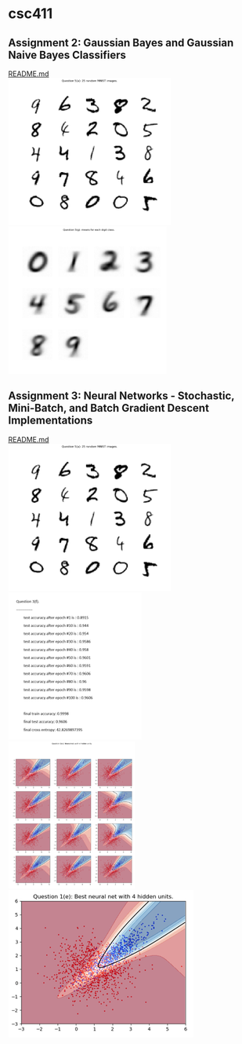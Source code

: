 # csc411

## Assignment 2: Gaussian Bayes and Gaussian Naive Bayes Classifiers
[README.md](./a2/README.md)<br>
<img src="./a2/img/25_random_MNIST.png" alt="25_random_MNIST" data-canonical-src="./a2/img/25_random_MNIST.png" height="300" />
<img src="./a2/img/learned_MNIST_means.png" alt="learned_MNIST_means" data-canonical-src="./a2/img/learned_MNIST_means.png" height="300" />
<!-- <img src="./a2/img/gaussian_bayes_clf.png" alt="gaussian_bayes_clf" data-canonical-src="./img/gaussian_bayes_clf.png" height="428" /> -->



## Assignment 3: Neural Networks - Stochastic, Mini-Batch, and Batch Gradient Descent Implementations
[README.md](./a3/README.md)<br>
<img src="./a2/img/25_random_MNIST.png" alt="25_random_MNIST" data-canonical-src="./a2/img/25_random_MNIST.png" height="300" />
<img src="./a3/img/mini_batch_stochastic_grad_desc_implementation.png" alt="mini_batch_stochastic_grad_desc_implementation" data-canonical-src="./a3/img/mini_batch_stochastic_grad_desc_implementation.png" height="300" />
<br>
<img src="./a3/img/NNs_4_hidden_units.png" alt="NNs_4_hidden_units" data-canonical-src="./a3/img/NNs_4_hidden_units.png" height="300" />
<img src="./a3/img/NN_best_4_hidden_units.png" alt="NN_best_4_hidden_units" data-canonical-src="./a3/img/NN_best_4_hidden_units.png" height="300" />

